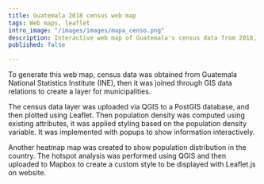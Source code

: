 ```yaml
---
title: Guatemala 2018 census web map
tags: Web maps, leaflet
intro_image: "/images/images/mapa_censo.png"
description: Interactive web map of Guatemala's census data from 2018, using Leaflet.js
published: false

---
```

To generate this web map, census data was obtained from Guatemala National Statistics Institute (INE), then it was joined through GIS data relations to create a layer for municipalities.

The census data layer was uploaded via QGIS to a PostGIS database, and then plotted using Leaflet. Then population density was computed using existing attributes, it was applied styling based on the population density variable. It was implemented with popups to show information interactively. 

Another heatmap map was created to show population distribution in the country. The hotspot analysis was performed using QGIS and then uploaded to Mapbox to create a custom style to be displayed with Leaflet.js on website.